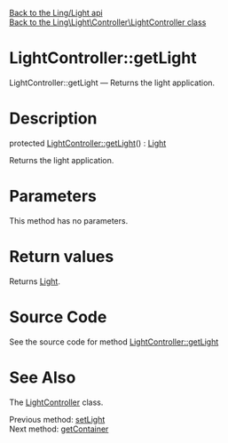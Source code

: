 [Back to the Ling/Light api](https://github.com/lingtalfi/Light/blob/master/doc/api/Ling/Light.md)<br>
[Back to the Ling\Light\Controller\LightController class](https://github.com/lingtalfi/Light/blob/master/doc/api/Ling/Light/Controller/LightController.md)


LightController::getLight
================



LightController::getLight — Returns the light application.




Description
================


protected [LightController::getLight](https://github.com/lingtalfi/Light/blob/master/doc/api/Ling/Light/Controller/LightController/getLight.md)() : [Light](https://github.com/lingtalfi/Light/blob/master/doc/api/Ling/Light/Core/Light.md)




Returns the light application.




Parameters
================

This method has no parameters.


Return values
================

Returns [Light](https://github.com/lingtalfi/Light/blob/master/doc/api/Ling/Light/Core/Light.md).








Source Code
===========
See the source code for method [LightController::getLight](https://github.com/lingtalfi/Light/blob/master/Controller/LightController.php#L56-L59)


See Also
================

The [LightController](https://github.com/lingtalfi/Light/blob/master/doc/api/Ling/Light/Controller/LightController.md) class.

Previous method: [setLight](https://github.com/lingtalfi/Light/blob/master/doc/api/Ling/Light/Controller/LightController/setLight.md)<br>Next method: [getContainer](https://github.com/lingtalfi/Light/blob/master/doc/api/Ling/Light/Controller/LightController/getContainer.md)<br>

